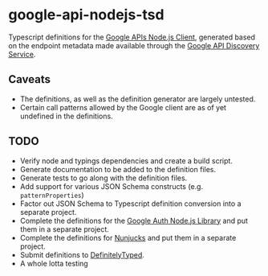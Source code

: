 # google-api-nodejs-tsd

Typescript definitions for the [Google APIs Node.js Client](https://github.com/google/google-api-nodejs-client), generated based on the endpoint metadata made available through the [Google API Discovery Service](https://developers.google.com/discovery/).

## Caveats

* The definitions, as well as the definition generator are largely untested.
* Certain call patterns allowed by the Google client are as of yet undefined in the definitions.

## TODO

* Verify node and typings dependencies and create a build script.
* Generate documentation to be added to the definition files.
* Generate tests to go along with the definition files.
* Add support for various JSON Schema constructs (e.g. `patternProperties`)
* Factor out JSON Schema to Typescript definition conversion into a separate project.
* Complete the definitions for the [Google Auth Node.js Library](https://github.com/google/google-auth-library-nodejs) and put them in a separate project.
* Complete the definitions for [Nunjucks](https://mozilla.github.io/nunjucks/) and put them in a separate project.
* Submit definitions to [DefinitelyTyped](http://definitelytyped.org/).
* A whole lotta testing